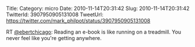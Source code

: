 Title: 
Category: micro
Date: 2010-11-14T20:31:42
Slug: 2010-11-14T20:31:42
TwitterId: 3907950905131008
TweetUrl: https://twitter.com/mark_philpot/status/3907950905131008

RT [@ebertchicago](https://twitter.com/ebertchicago): Reading an e-book is like running on a treadmill. You never feel like you're getting anywhere.